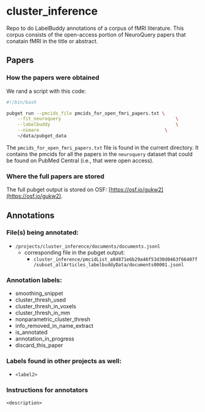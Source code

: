 # cluster_inference

Repo to do LabelBuddy annotations of a corpus of fMRI literature.
This corpus consists of the open-access portion of NeuroQuery papers that conatain fMRI in the title or abstract.

## Papers
### How the papers were obtained
We rand a script with this code:
```bash
#!/bin/bash

pubget run --pmcids_file pmcids_for_open_fmri_papers.txt \
    --fit_neuroquery                                          \
    --labelbuddy                                              \
    --nimare                                              \
    ~/data/pubget_data
```

The `pmcids_for_open_fmri_papers.txt` file is found in the current directory.
It contains the pmcids for all the papers in the `neuroquery` dataset that could be found on PubMed Central (i.e., that were open access).


### Where the full papers are stored
The full pubget output is stored on OSF: [https://osf.io/gukw2](https://osf.io/gukw2).


## Annotations
### File(s) being annotated: 
- `/projects/cluster_inference/documents/documents.jsonl`
  - corresponding file in the pubget output: 
    - `cluster_inference/pmcidList_a84871e6b29a46f53d30d0463f66407f/subset_allArticles_labelbuddyData/documents00001.jsonl`
  
### Annotation labels:
- smoothing_snippet
- cluster_thresh_used
- cluster_thresh_in_voxels
- cluster_thresh_in_mm
- nonparametric_cluster_thresh
- info_removed_in_name_extract
- is_annotated
- annotation_in_progress
- discard_this_paper 

### Labels found in other projects as well:
- `<label2>`

### Instructions for annotators
`<description>`


